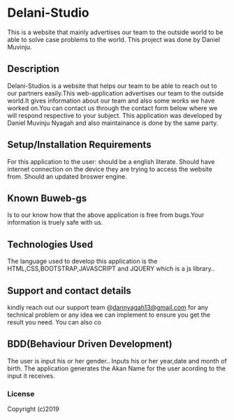 # Delani-Studio
This is a website that mainly advertises our team to the outside world to be able to solve case problems to the world.
This project was done by Daniel Muvinju.  
## Description
Delani-Studios is a website that helps our team to be able to reach out to our partners easily.This web-application advertises our team to the outside world.It gives information about our team and also some works we have worked on.You can contact us through the contact form below where we will respond respective to your subject. 
This application was developed by Daniel Muvinju Nyagah and also maintainance is done by the same party.
## Setup/Installation Requirements
For this application to the user: should be a  english literate.
Should have internet connection on the device they are trying to access the website from.
Should an updated broswer engine.
                                  

## Known Buweb-gs
 Is to our know how that the above application is free from bugs.Your information is truely safe with us.
## Technologies Used
The language used to develop this application is the HTML,CSS,BOOTSTRAP,JAVASCRIPT and JQUERY which is a js library.. 
## Support and contact details
 kindly reach out our support team @dannyagah13@gmail.com for any technical problem or any idea we can implement to ensure you get the result you need. 
 You can also co
## BDD(Behaviour Driven Development)
The user is input his or her gender..
Inputs his or her year,date and month of birth.
The application generates the Akan Name for the user acording to the input it receives. 
### License

Copyright (c)2019 